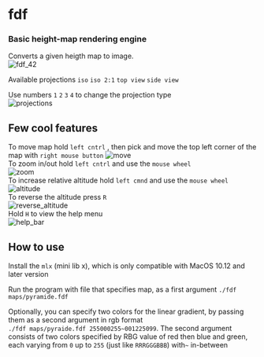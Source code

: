 # fdf
### Basic height-map rendering engine

Converts a given heigth map to image.  
![fdf_42](../assets/image/fdf_42.png) 

Available projections `iso` `iso 2:1` `top view` `side view`  

Use numbers `1` `2` `3` `4` to change the projection type  
![projections](../assets/image/projections.gif)

## Few cool features
To move map hold `left cntrl` , then pick and move the top left corner of the map with `right mouse button` 
![move](../assets/image/move.gif)  
To zoom in/out hold `left cntrl` and use the `mouse wheel`  
![zoom](../assets/image/zoom.gif)  
To increase relative altitude hold `left cmnd` and use the `mouse wheel`  
![altitude](../assets/image/altitude.gif)  
To reverse the altitude press `R`  
![reverse_altitude](../assets/image/reverse_altitude.gif)  
Hold `H` to view the help menu  
![help_bar](../assets/image/help_bar.gif)  

## How to use
Install the `mlx` (mini lib x), which is only compatible with MacOS 10.12 and later version

Run the program with file that specifies map, as a first argument
`./fdf maps/pyramide.fdf`  

Optionally, you can specify two colors for the linear gradient, by passing them as a second argument in rgb format  
`./fdf maps/pyraide.fdf 255000255~001225099`. The second argument consists of two colors specified by RBG value of red then blue and green, each varying from `0` up to `255` (just like `RRRGGGBBB`) with`~` in-between
